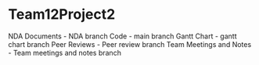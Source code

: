 # Team12Project2
NDA Documents - NDA branch
Code - main branch
Gantt Chart - gantt chart branch
Peer Reviews - Peer review branch
Team Meetings and Notes - Team meetings and notes branch

